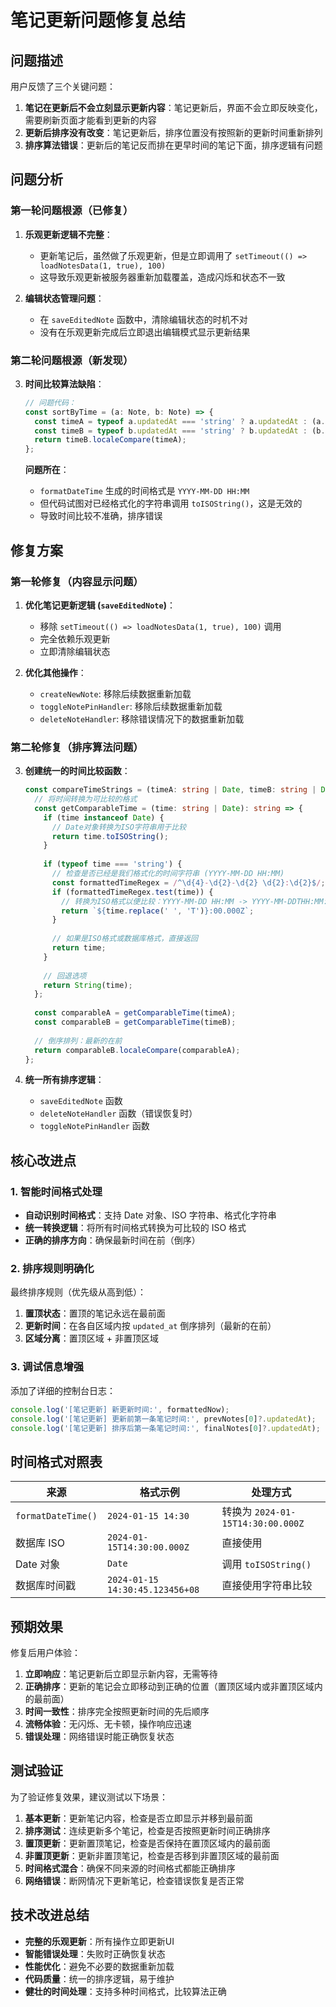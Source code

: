 # 笔记更新问题修复总结

## 问题描述

用户反馈了三个关键问题：

1. **笔记在更新后不会立刻显示更新内容**：笔记更新后，界面不会立即反映变化，需要刷新页面才能看到更新的内容
2. **更新后排序没有改变**：笔记更新后，排序位置没有按照新的更新时间重新排列
3. **排序算法错误**：更新后的笔记反而排在更早时间的笔记下面，排序逻辑有问题

## 问题分析

### 第一轮问题根源（已修复）

1. **乐观更新逻辑不完整**：
   - 更新笔记后，虽然做了乐观更新，但是立即调用了 `setTimeout(() => loadNotesData(1, true), 100)`
   - 这导致乐观更新被服务器重新加载覆盖，造成闪烁和状态不一致

2. **编辑状态管理问题**：
   - 在 `saveEditedNote` 函数中，清除编辑状态的时机不对
   - 没有在乐观更新完成后立即退出编辑模式显示更新结果

### 第二轮问题根源（新发现）

3. **时间比较算法缺陷**：
   ```typescript
   // 问题代码：
   const sortByTime = (a: Note, b: Note) => {
     const timeA = typeof a.updatedAt === 'string' ? a.updatedAt : (a.updatedAt as Date).toISOString();
     const timeB = typeof b.updatedAt === 'string' ? b.updatedAt : (b.updatedAt as Date).toISOString();
     return timeB.localeCompare(timeA);
   };
   ```

   **问题所在**：
   - `formatDateTime` 生成的时间格式是 `YYYY-MM-DD HH:MM`
   - 但代码试图对已经格式化的字符串调用 `toISOString()`，这是无效的
   - 导致时间比较不准确，排序错误

## 修复方案

### 第一轮修复（内容显示问题）

1. **优化笔记更新逻辑 (`saveEditedNote`)**：
   - 移除 `setTimeout(() => loadNotesData(1, true), 100)` 调用
   - 完全依赖乐观更新
   - 立即清除编辑状态

2. **优化其他操作**：
   - `createNewNote`: 移除后续数据重新加载
   - `toggleNotePinHandler`: 移除后续数据重新加载
   - `deleteNoteHandler`: 移除错误情况下的数据重新加载

### 第二轮修复（排序算法问题）

3. **创建统一的时间比较函数**：
   ```typescript
   const compareTimeStrings = (timeA: string | Date, timeB: string | Date): number => {
     // 将时间转换为可比较的格式
     const getComparableTime = (time: string | Date): string => {
       if (time instanceof Date) {
         // Date对象转换为ISO字符串用于比较
         return time.toISOString();
       }
       
       if (typeof time === 'string') {
         // 检查是否已经是我们格式化的时间字符串 (YYYY-MM-DD HH:MM)
         const formattedTimeRegex = /^\d{4}-\d{2}-\d{2} \d{2}:\d{2}$/;
         if (formattedTimeRegex.test(time)) {
           // 转换为ISO格式以便比较：YYYY-MM-DD HH:MM -> YYYY-MM-DDTHH:MM:00.000Z
           return `${time.replace(' ', 'T')}:00.000Z`;
         }
         
         // 如果是ISO格式或数据库格式，直接返回
         return time;
       }
       
       // 回退选项
       return String(time);
     };
     
     const comparableA = getComparableTime(timeA);
     const comparableB = getComparableTime(timeB);
     
     // 倒序排列：最新的在前
     return comparableB.localeCompare(comparableA);
   };
   ```

4. **统一所有排序逻辑**：
   - `saveEditedNote` 函数
   - `deleteNoteHandler` 函数（错误恢复时）
   - `toggleNotePinHandler` 函数

## 核心改进点

### 1. 智能时间格式处理

- **自动识别时间格式**：支持 Date 对象、ISO 字符串、格式化字符串
- **统一转换逻辑**：将所有时间格式转换为可比较的 ISO 格式
- **正确的排序方向**：确保最新时间在前（倒序）

### 2. 排序规则明确化

最终排序规则（优先级从高到低）：
1. **置顶状态**：置顶的笔记永远在最前面
2. **更新时间**：在各自区域内按 `updated_at` 倒序排列（最新的在前）
3. **区域分离**：置顶区域 + 非置顶区域

### 3. 调试信息增强

添加了详细的控制台日志：
```typescript
console.log('[笔记更新] 新更新时间:', formattedNow);
console.log('[笔记更新] 更新前第一条笔记时间:', prevNotes[0]?.updatedAt);
console.log('[笔记更新] 排序后第一条笔记时间:', finalNotes[0]?.updatedAt);
```

## 时间格式对照表

| 来源 | 格式示例 | 处理方式 |
|------|----------|----------|
| `formatDateTime()` | `2024-01-15 14:30` | 转换为 `2024-01-15T14:30:00.000Z` |
| 数据库 ISO | `2024-01-15T14:30:00.000Z` | 直接使用 |
| Date 对象 | `Date` | 调用 `toISOString()` |
| 数据库时间戳 | `2024-01-15 14:30:45.123456+08` | 直接使用字符串比较 |

## 预期效果

修复后用户体验：

1. **立即响应**：笔记更新后立即显示新内容，无需等待
2. **正确排序**：更新的笔记会立即移动到正确的位置（置顶区域内或非置顶区域内的最前面）
3. **时间一致性**：排序完全按照更新时间的先后顺序
4. **流畅体验**：无闪烁、无卡顿，操作响应迅速
5. **错误处理**：网络错误时能正确恢复状态

## 测试验证

为了验证修复效果，建议测试以下场景：

1. **基本更新**：更新笔记内容，检查是否立即显示并移到最前面
2. **排序测试**：连续更新多个笔记，检查是否按照更新时间正确排序
3. **置顶更新**：更新置顶笔记，检查是否保持在置顶区域内的最前面
4. **非置顶更新**：更新非置顶笔记，检查是否移到非置顶区域的最前面
5. **时间格式混合**：确保不同来源的时间格式都能正确排序
6. **网络错误**：断网情况下更新笔记，检查错误恢复是否正常

## 技术改进总结

- **完整的乐观更新**：所有操作立即更新UI
- **智能错误处理**：失败时正确恢复状态
- **性能优化**：避免不必要的数据重新加载
- **代码质量**：统一的排序逻辑，易于维护
- **健壮的时间处理**：支持多种时间格式，比较算法正确 